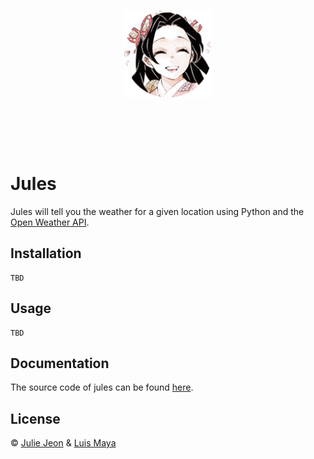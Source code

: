 <br><br>

<p align="center">
<a href="https://github.com/LuisMaya"><img width="140" src="./website/imgs/jules.png" alt="jules logo"></a>
<br>

</p>
<br>

<br><br>

# Jules

Jules will tell you the weather for a given location using Python and the [Open Weather API](https://openweathermap.org/api).

## Installation

```
TBD
```

## Usage

```
TBD
```

## Documentation

The source code of jules can be found [here](./src/).

## License

&copy; [Julie Jeon](https://github.com/julie-jeon) & [Luis Maya](https://github.com/LuisMaya)